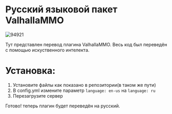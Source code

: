 # Русский языковой пакет ValhallaMMO

![94921](https://github.com/timaermakof/Ru_language_ValhallaMMO/assets/110452159/3457befe-bd32-4971-a0a5-453d982d9cc5)

Тут представлен перевод плагина ValhallaMMO.
Весь код был переведён с помощью искуственного интелекта.

# Установка:

1) Установите файлы как показано в репозитории(в таком же пути)
2) В config.yml измените параметр ```language: en-us``` на ```language: ru```
3) Перезагрузите сервер

Готово! теперь плагин будет переведён на русский.


